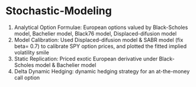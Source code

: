 # Stochastic-Modeling
1. Analytical Option Formulae: European options valued by Black-Scholes model, Bachelier model, Black76 model, Displaced-difusion model
2. Model Calibration: Used Displaced-difusion model & SABR model (fix beta= 0.7) to calibrate SPY option prices, and plotted the fitted implied volatility smile
3. Static Replication: Priced exotic European derivative under Black-Scholes model & Bachelier model
4. Delta Dynamic Hedging: dynamic hedging strategy for an at-the-money call option

